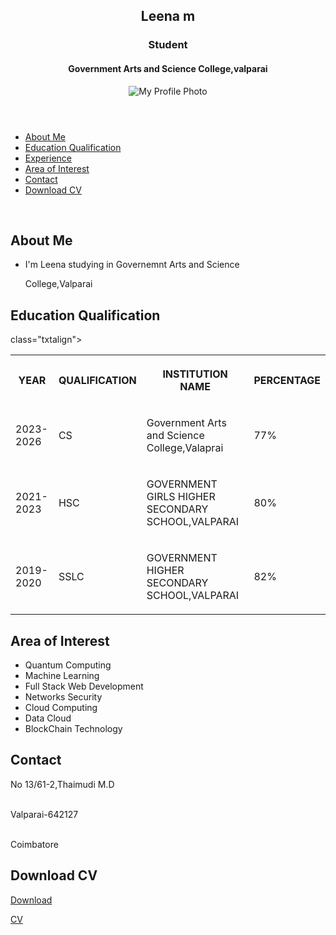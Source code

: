 <!DOCTYPE html>

<html lang="en">

<head>

<meta charset="UTF-8">

<meta name="viewport" content="width=device-width, initial-scale=1.0">

<link rel="icon" type="image/x-icon" href="./favicon.ico">

<link rel="stylesheet" href="./style.css">

<title>My Digital Portfolio</title>

</head>

<body>

<header>

<section>

<h1>Leena m</h1>

<h3>Student</h3>

<h4>Government Arts and Science College,valparai</h4>

</section>

<div>

<img src="./profilepic.jpg" alt="My Profile Photo" class="propic"/>

</div>

</header>

<nav>

<ul>

<li><a href="#about">About Me</a></li>

<li><a href="#edu">Education Qualification</a> </li>

<li><a href="#exp">Experience</a></li>

<li><a href="#interest">Area of Interest</a></li>

<li> <a href="#contact">Contact</a></li>

<li><a href="#download">Download CV</a></li>

</ul>

</nav>

<section id="about">

<div class="content">

<br>

<h2>About Me

</h2>

<ul>

<li>I'm Leena studying in Governemnt Arts and Science

College,Valparai</li>

</ul>

</div>

</section>

<section id="edu">

<div class="content">

<h2>Education Qualification</h2>

<table boder="1" cellpadding="10" cellspacing="5" width="90%"

class="txtalign">

<tr>

<th>

YEAR

</th>

<th>

QUALIFICATION

</th>

<th>

INSTITUTION NAME

</th>

<th>

PERCENTAGE

</th>

</tr>

<tr>

<td>

2023-2026

</td>

<td>

CS

</td>

<td>

Government Arts and Science College,Valaprai

</td>

<td>

77%

</td>

</tr>

<tr>

<td>

2021-2023

</td>

<td>

HSC

</td>

<td>

GOVERNMENT GIRLS HIGHER SECONDARY SCHOOL,VALPARAI

</td>

<td>

80%

</td>

</tr>

<tr>

<td>2019-2020

</td>

<td>

SSLC

</td>

<td>

GOVERNMENT HIGHER SECONDARY SCHOOL,VALPARAI

</td>

<td>

82%

</td>

</tr>

</table>

</div>

</section>

<section id="interest">

<div class="content">

<h2>Area of Interest

</h2>

<ul>

<li>Quantum Computing</li>

<li>Machine Learning</li>

<li>Full Stack Web Development</li>

<li>Networks Security</li>

<li>Cloud Computing</li>

<li>Data Cloud</li>

<li>BlockChain Technology</li>

</ul>

</div>

</section>

<section id="contact">

<div class="content">

<h2>Contact

</h2>

No 13/61-2,Thaimudi M.D

<br>Valparai-642127

<br>Coimbatore

</div>

</section>

<section id="download">

<div class="content">

<h2>Download CV</h2>

<a href="./Cer11.pdf" class="download-button" target="_blank">Download

CV</a>

</div>

</section>

</body>

</html>
